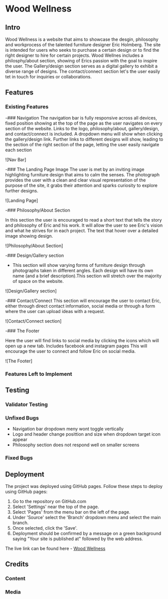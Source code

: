 # Wood Wellness

## Intro
Wood Wellness is a website that aims to showcase the desgin, philosophy and workprocess of the talented furniture designer Eric Holmberg. The site is intended for users who seeks to purchase a certain design or to find the right designer to hire for certain projects. Wood Wellnes includes a philosphy/about section, showing of Erics passion with the goal to inspire the user. The Gallery/design section serves as a digital gallery to exhibit a diverse range of designs. The contact/connect section let's the user easily tet in touch for inquiries or collaborations.  

## Features

### Existing Features

-### Navigation
  The navigation bar is fully responsive across all devices, fixed position showing at the top of the page as the user navigates on every section of the website. Links to the logo, philosophy/about, gallery/design, and contact/connect is included.
  A dropdown menu will show when clicking the gallery/design link. Further links to different designs will show, leading to the section of the right section of the page, letting the user easily navigate each section

![Nav Bar]

-### The Landing Page Image
  The user is met by an inviting image highlighting furniture design that aims to calm the senses. The photograph provides the user with a clean and clear visual representation of the purpose of the site, it grabs their attention and sparks curiosity to explore further designs.

![Landing Page]

-### Philosophy/About Section

  In this section the user is encouraged to read a short text that tells the story and philosophy of Eric and his work. It will allow the user to see Eric's vision and what he strives for in each project. The text that hover over a detailed image showing design.

![Philosophy/About Section]

-### Design/Gallery section

- This section will show varying forms of furniture design through photographs taken in different angles. Each design will have its own name (and a brief description).This section will stretch over the majority of space on the website.

![Design/Gallery section]

-### Contact/Connect
This section will encourage the user to contact Eric, either through direct contact information, social media or through a form where the user can upload ideas with a request.


![Contact/Connect section]

-### The Footer

  Here the user will find links to social media by clicking the icons which will open up a new tab. Includes facebook and instagram pages
  This will encourage the user to connect and follow Eric on social media.

![The Footer]

### Features Left to Implement

## Testing

### Validator Testing

### Unfixed Bugs
- Navigation bar dropdown meny wont toggle vertically
- Logo and header change posittion and size when dropdown target icon appear
- Philosophy section does not respond well on smaller screens

### Fixed Bugs

## Deployment

The project was deployed using GitHub pages. Follow these steps to deploy using GitHub pages:

1. Go to the repository on GitHub.com
2. Select 'Settings' near the top of the page.
3. Select 'Pages' from the menu bar on the left of the page.
4. Under 'Source' select the 'Branch' dropdown menu and select the main branch.
5. Once selected, click the 'Save'.
6. Deployment should be confirmed by a message on a green background saying "Your site is published at" followed by the web address.

The live link can be found here - [Wood Wellness](https://luddehs.github.io/Wood-Wellness/)

## Credits

### Content

### Media